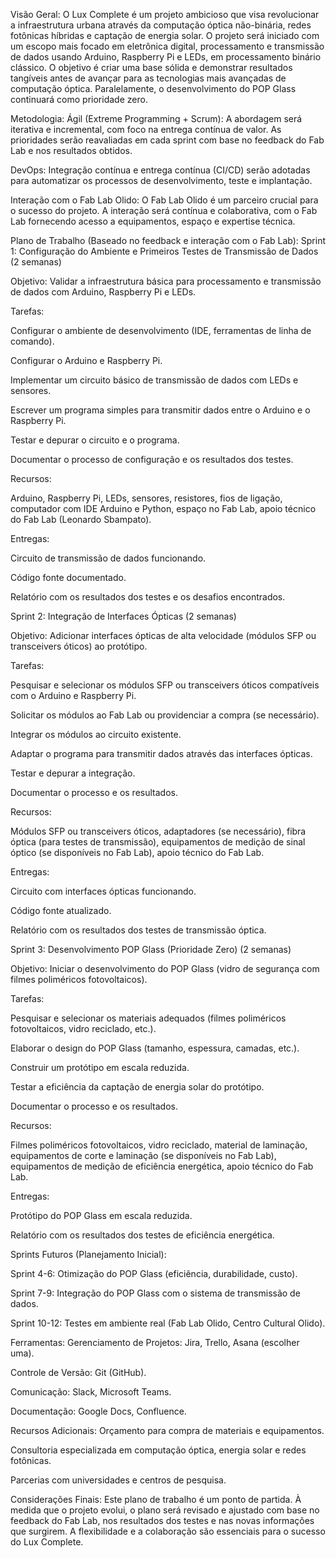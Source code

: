 Visão Geral:
O Lux Complete é um projeto ambicioso que visa revolucionar a infraestrutura urbana através da computação óptica não-binária, redes fotônicas híbridas e captação de energia solar. O projeto será iniciado com um escopo mais focado em eletrônica digital, processamento e transmissão de dados usando Arduino, Raspberry Pi e LEDs, em processamento binário clássico. O objetivo é criar uma base sólida e demonstrar resultados tangíveis antes de avançar para as tecnologias mais avançadas de computação óptica. Paralelamente, o desenvolvimento do POP Glass continuará como prioridade zero.

Metodologia:
Ágil (Extreme Programming + Scrum): A abordagem será iterativa e incremental, com foco na entrega contínua de valor. As prioridades serão reavaliadas em cada sprint com base no feedback do Fab Lab e nos resultados obtidos.

DevOps: Integração contínua e entrega contínua (CI/CD) serão adotadas para automatizar os processos de desenvolvimento, teste e implantação.

Interação com o Fab Lab Olido:
O Fab Lab Olido é um parceiro crucial para o sucesso do projeto. A interação será contínua e colaborativa, com o Fab Lab fornecendo acesso a equipamentos, espaço e expertise técnica.

Plano de Trabalho (Baseado no feedback e interação com o Fab Lab):
Sprint 1: Configuração do Ambiente e Primeiros Testes de Transmissão de Dados (2 semanas)

Objetivo: Validar a infraestrutura básica para processamento e transmissão de dados com Arduino, Raspberry Pi e LEDs.

Tarefas:

Configurar o ambiente de desenvolvimento (IDE, ferramentas de linha de comando).

Configurar o Arduino e Raspberry Pi.

Implementar um circuito básico de transmissão de dados com LEDs e sensores.

Escrever um programa simples para transmitir dados entre o Arduino e o Raspberry Pi.

Testar e depurar o circuito e o programa.

Documentar o processo de configuração e os resultados dos testes.

Recursos:

Arduino, Raspberry Pi, LEDs, sensores, resistores, fios de ligação, computador com IDE Arduino e Python, espaço no Fab Lab, apoio técnico do Fab Lab (Leonardo Sbampato).

Entregas:

Circuito de transmissão de dados funcionando.

Código fonte documentado.

Relatório com os resultados dos testes e os desafios encontrados.

Sprint 2: Integração de Interfaces Ópticas (2 semanas)

Objetivo: Adicionar interfaces ópticas de alta velocidade (módulos SFP ou transceivers óticos) ao protótipo.

Tarefas:

Pesquisar e selecionar os módulos SFP ou transceivers óticos compatíveis com o Arduino e Raspberry Pi.

Solicitar os módulos ao Fab Lab ou providenciar a compra (se necessário).

Integrar os módulos ao circuito existente.

Adaptar o programa para transmitir dados através das interfaces ópticas.

Testar e depurar a integração.

Documentar o processo e os resultados.

Recursos:

Módulos SFP ou transceivers óticos, adaptadores (se necessário), fibra óptica (para testes de transmissão), equipamentos de medição de sinal óptico (se disponíveis no Fab Lab), apoio técnico do Fab Lab.

Entregas:

Circuito com interfaces ópticas funcionando.

Código fonte atualizado.

Relatório com os resultados dos testes de transmissão óptica.

Sprint 3: Desenvolvimento POP Glass (Prioridade Zero) (2 semanas)

Objetivo: Iniciar o desenvolvimento do POP Glass (vidro de segurança com filmes poliméricos fotovoltaicos).

Tarefas:

Pesquisar e selecionar os materiais adequados (filmes poliméricos fotovoltaicos, vidro reciclado, etc.).

Elaborar o design do POP Glass (tamanho, espessura, camadas, etc.).

Construir um protótipo em escala reduzida.

Testar a eficiência da captação de energia solar do protótipo.

Documentar o processo e os resultados.

Recursos:

Filmes poliméricos fotovoltaicos, vidro reciclado, material de laminação, equipamentos de corte e laminação (se disponíveis no Fab Lab), equipamentos de medição de eficiência energética, apoio técnico do Fab Lab.

Entregas:

Protótipo do POP Glass em escala reduzida.

Relatório com os resultados dos testes de eficiência energética.

Sprints Futuros (Planejamento Inicial):

Sprint 4-6: Otimização do POP Glass (eficiência, durabilidade, custo).

Sprint 7-9: Integração do POP Glass com o sistema de transmissão de dados.

Sprint 10-12: Testes em ambiente real (Fab Lab Olido, Centro Cultural Olido).

Ferramentas:
Gerenciamento de Projetos: Jira, Trello, Asana (escolher uma).

Controle de Versão: Git (GitHub).

Comunicação: Slack, Microsoft Teams.

Documentação: Google Docs, Confluence.

Recursos Adicionais:
Orçamento para compra de materiais e equipamentos.

Consultoria especializada em computação óptica, energia solar e redes fotônicas.

Parcerias com universidades e centros de pesquisa.

Considerações Finais:
Este plano de trabalho é um ponto de partida. À medida que o projeto evolui, o plano será revisado e ajustado com base no feedback do Fab Lab, nos resultados dos testes e nas novas informações que surgirem. A flexibilidade e a colaboração são essenciais para o sucesso do Lux Complete.
